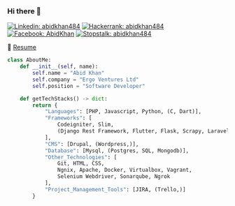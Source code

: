 ### Hi there 👋
[![Linkedin: abidkhan484](https://img.shields.io/badge/-abidkhan484-blue?style=flat&logo=Linkedin&logoColor=white&link=https://www.linkedin.com/in/abidkhan484/)](https://linkedin.com/in/abidkhan484)
[![Hackerrank: abidkhan484](https://img.shields.io/badge/-abidkhan484-fern?style=flat&logo=Hackerrank&logoColor=white&link=https://www.hackerrank.com/abidkhan484)](https://hackerrank.com/abidkhan484)
[![Facebook: AbidKhan](https://img.shields.io/badge/-careless.abid-blue?style=flat&logo=Facebook&logoColor=white&link=https://www.facebook.com/careless.abid)](https://facebook.com/careless.abid)
[![Stopstalk: abidkhan484](https://img.shields.io/badge/-abidkhan484-black?style=flat&link=https://www.stopstalk.com/user/profile/abidkhan484)](https://www.stopstalk.com/user/profile/abidkhan484)

📝 [Resume](https://docs.google.com/document/d/1B5GzQKHHBD_i27T21CK9Lr68PvQ1RqdHb-m0gYFRWmg/view)

```python
class AboutMe:
    def __init__(self, name):
        self.name = "Abid Khan"
        self.company = "Ergo Ventures Ltd"
        self.position = "Software Developer"

    def getTechStacks() -> dict:
        return {
            "Languages": [PHP, Javascript, Python, (C, Dart)],
            "Frameworks": [
                Codeigniter, Slim, 
                (Django Rest Framework, Flutter, Flask, Scrapy, Laravel)
            ],
            "CMS": [Drupal, (Wordpress,)],
            "Database": [Mysql, (Postgres, SQL, Mongodb)],
            "Other_Technologies": [
                Git, HTML, CSS, 
                Ngnix, Apache, Docker, Virtualbox, Vagrant, 
                Selenium Webdriver, Sonarqube, Ngrok
            ],
            "Project_Management_Tools": [JIRA, (Trello,)]
        }
```
<!--
### Hi there 👋
**abidkhan484/abidkhan484** is a ✨ _special_ ✨ repository because its `README.md` (this file) appears on your GitHub profile.

Here are some ideas to get you started:

- 🔭 I’m currently working on ...
- 🌱 I’m currently learning ...
- 👯 I’m looking to collaborate on ...
- 🤔 I’m looking for help with ...
- 💬 Ask me about ...
- 📫 How to reach me: ...
- 😄 Pronouns: ...
- ⚡ Fun fact: ...
-->
